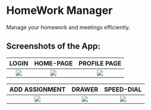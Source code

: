 # HomeWork Manager

Manage your homework and meetings efficiently.

## Screenshots of the App:
  LOGIN             |   HOME-PAGE | PROFILE PAGE
:-------------------------:|:-------------------------:|:---------------------:
![](https://user-images.githubusercontent.com/59571953/101987560-c1ec3b00-3cba-11eb-9265-3c92376787b4.png)|![](https://user-images.githubusercontent.com/59571953/101987727-f44a6800-3cbb-11eb-8c75-b85aa1c60145.png)|![](https://user-images.githubusercontent.com/59571953/101987733-ff04fd00-3cbb-11eb-8632-6ee5f163c169.png)

ADD ASSIGNMENT           |   DRAWER | SPEED-DIAL
:-------------------------:|:-------------------------:|:---------------------:
![](https://user-images.githubusercontent.com/59571953/101987779-2e1b6e80-3cbc-11eb-8fbf-5f4993455263.png)|![](https://user-images.githubusercontent.com/59571953/101987780-2fe53200-3cbc-11eb-9b25-ba7c7578484b.png)|![](https://user-images.githubusercontent.com/59571953/101987781-31aef580-3cbc-11eb-8cae-6cb099093cd3.png)
